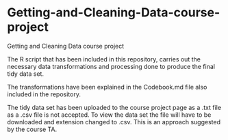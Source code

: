 Getting-and-Cleaning-Data-course-project
========================================

Getting and Cleaning Data course project

The R script that has been included in this repository, carries out the necessary data transformations and processing done to produce the final tidy data set.

The transformations have been explained in the Codebook.md file also included in the repository.

The tidy data set has been uploaded to the course project page as a .txt file as a .csv file is not accepted. To view the data set the file will have to be downloaded and extension changed to .csv. This is an approach suggested by the course TA.
